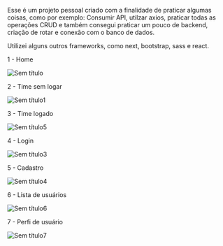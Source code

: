 Esse é um projeto pessoal criado com a finalidade de praticar algumas coisas, como por exemplo: Consumir API, utilzar axios, praticar todas as operações CRUD e também consegui praticar um pouco de backend, criação de rotar e conexão com o banco de dados.

Utilizei alguns outros frameworks, como next, bootstrap, sass e react.

1 - Home 

![Sem título](https://github.com/ViniPessan/MyTeam-Frontend/assets/136939544/b3569d4e-9760-4930-a9b3-30ce0c835d04)

2 - Time sem logar

![Sem título1](https://github.com/ViniPessan/MyTeam-Frontend/assets/136939544/250e420b-8932-45b9-9dc5-7494d71351cc)

3 - Time logado 

![Sem título5](https://github.com/ViniPessan/MyTeam-Frontend/assets/136939544/8b2e4cf8-79a5-4cbf-8e8b-19cc9ecd9736)

4 - Login 

![Sem título3](https://github.com/ViniPessan/MyTeam-Frontend/assets/136939544/fb19c17e-0e1c-4eec-a348-b87ddcdfbd4c)

5 - Cadastro 

![Sem título4](https://github.com/ViniPessan/MyTeam-Frontend/assets/136939544/a4209dcd-e86b-40ec-9df6-ee79010d91e6)

6 - Lista de usuários

![Sem título6](https://github.com/ViniPessan/MyTeam-Frontend/assets/136939544/9a7461f8-82e9-4fce-8a38-ffb32b2e211d)

7 - Perfi de usuário

![Sem título7](https://github.com/ViniPessan/MyTeam-Frontend/assets/136939544/2a9999cd-4166-4219-9089-e83725c0140a)


